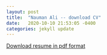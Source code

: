 ```yaml
---
layout: post
title:  "Nauman Ali -- download CV"
date:   2020-10-10 21:53:05 -0400
categories: jekyll update
---
```



[Download resume in pdf format](/nomz_portfolio/Nauman-Ali-resume-2020.pdf)
